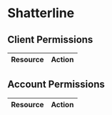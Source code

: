 # Shatterline


## Client Permissions
| Resource | Action |
| -------- | ------ |

## Account Permissions
| Resource | Action |
| -------- | ------ |

